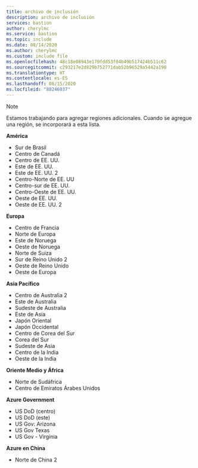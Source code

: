 ```yaml
---
title: archivo de inclusión
description: archivo de inclusión
services: bastion
author: cherylmc
ms.service: bastion
ms.topic: include
ms.date: 08/14/2020
ms.author: cherylmc
ms.custom: include file
ms.openlocfilehash: 48c18e08943e170fdd53f04b49b517424b511c62
ms.sourcegitcommit: c293217e2d829b752771dab52b96529a5442a190
ms.translationtype: HT
ms.contentlocale: es-ES
ms.lasthandoff: 08/15/2020
ms.locfileid: "88246037"
---
```

>[!NOTE]
>Estamos trabajando para agregar regiones adicionales. Cuando se agregue una región, se incorporará a esta lista.
>

**América**
* Sur de Brasil
* Centro de Canadá
* Centro de EE. UU.
* Este de EE. UU.
* Este de EE. UU. 2
* Centro-Norte de EE. UU
* Centro-sur de EE. UU.
* Centro-Oeste de EE. UU.
* Oeste de EE. UU.
* Oeste de EE. UU. 2

**Europa**
* Centro de Francia
* Norte de Europa
* Este de Noruega
* Oeste de Noruega
* Norte de Suiza
* Sur de Reino Unido 2
* Oeste de Reino Unido
* Oeste de Europa

**Asia Pacífico**
* Centro de Australia 2
* Este de Australia
* Sudeste de Australia
* Este de Asia
* Japón Oriental
* Japón Occidental
* Centro de Corea del Sur
* Corea del Sur
* Sudeste de Asia
* Centro de la India
* Oeste de la India

**Oriente Medio y África**
* Norte de Sudáfrica
* Centro de Emiratos Árabes Unidos

**Azure Government**
* US DoD (centro)
* US DoD (este)
* US Gov: Arizona
* US Gov Texas
* US Gov - Virginia

**Azure en China**
* Norte de China 2
